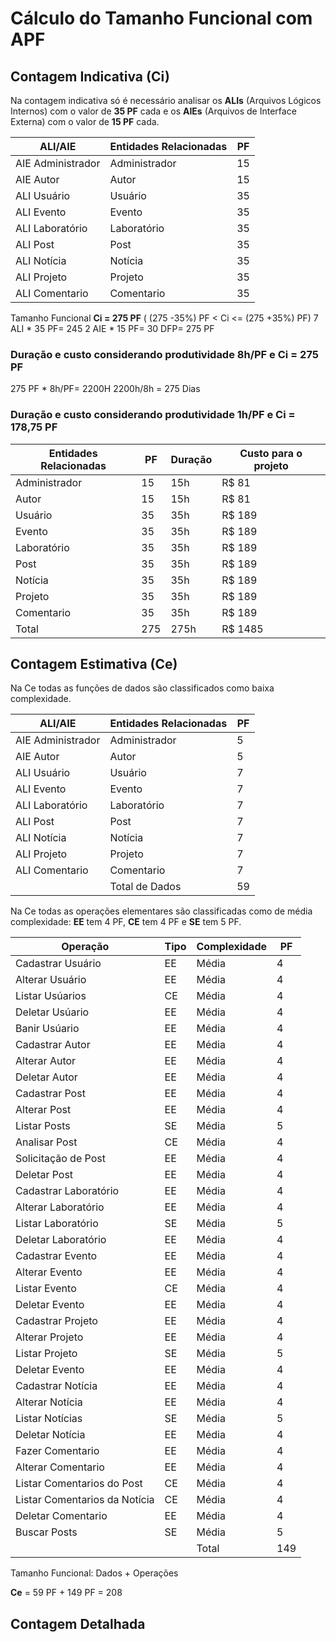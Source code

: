 # Cálculo do Tamanho Funcional com APF

## Contagem Indicativa (Ci)

Na contagem indicativa só é necessário analisar os **ALIs** (Arquivos Lógicos Internos) com o valor de **35 PF** cada 
e os **AIEs** (Arquivos de Interface Externa) com o valor de **15 PF** cada.

| ALI/AIE           | Entidades Relacionadas     |  PF  |
|------------------ |--------------------------- |------|
| AIE Administrador | Administrador              |  15  |
| AIE Autor         | Autor                      |  15  |
| ALI Usuário       | Usuário                    |  35  |
| ALI Evento        | Evento                     |  35  |
| ALI Laboratório   | Laboratório                |  35  |
| ALI Post          | Post                       |  35  |
| ALI Notícia       | Notícia                    |  35  |
| ALI Projeto       | Projeto                    |  35  |
| ALI Comentario    | Comentario                 |  35  |


Tamanho Funcional **Ci = 275 PF** ( (275 -35%) PF < Ci <= (275 +35%) PF)
7 ALI * 35 PF= 245
2 AIE * 15 PF= 30 
DFP= 275 PF


### Duração e custo considerando produtividade 8h/PF e Ci = 275 PF 
275 PF * 8h/PF= 2200H
2200h/8h = 275 Dias


### Duração e custo considerando produtividade 1h/PF e Ci = 178,75 PF


| Entidades Relacionadas     |  PF  | Duração | Custo para o projeto| 
|--------------------------- |------| ------- | --------------------|
| Administrador              |  15  |   15h   |       R$ 81         |
| Autor                      |  15  |   15h   |       R$ 81         |
| Usuário                    |  35  |   35h   |       R$ 189        |
| Evento                     |  35  |   35h   |       R$ 189        |
| Laboratório                |  35  |   35h   |       R$ 189        |
| Post                       |  35  |   35h   |       R$ 189        |
| Notícia                    |  35  |   35h   |       R$ 189        |
| Projeto                    |  35  |   35h   |       R$ 189        |
| Comentario                 |  35  |   35h   |       R$ 189        |
| Total                      |  275 |   275h  |       R$ 1485       |


## Contagem Estimativa (Ce)

Na Ce todas as funções de dados são classificados como baixa complexidade.

| ALI/AIE           | Entidades Relacionadas     | PF |
|------------------ |--------------------------- |----|
| AIE Administrador | Administrador              | 5  |
| AIE Autor         | Autor                      | 5  |
| ALI Usuário       | Usuário                    | 7  |
| ALI Evento        | Evento                     | 7  |
| ALI Laboratório   | Laboratório                | 7  |
| ALI Post          | Post                       | 7  |
| ALI Notícia       | Notícia                    | 7  |
| ALI Projeto       | Projeto                    | 7  |
| ALI Comentario    | Comentario                 | 7  |
|                   | Total de Dados             | 59 |


Na Ce todas as operações elementares são classificadas como de média complexidade: 
**EE** tem 4 PF, **CE** tem 4 PF e **SE** tem 5 PF. 


| Operação                | Tipo | Complexidade    |  PF  |
|-------------------------|------|-----------------|------|
| Cadastrar Usuário       |  EE  | Média           |  4   |
| Alterar Usuário         |  EE  | Média           |  4   |
| Listar Usúarios         |  CE  | Média           |  4   |
| Deletar Usúario         |  EE  | Média           |  4   |
| Banir Usúario           |  EE  | Média           |  4   |
| Cadastrar Autor         |  EE  | Média           |  4   |
| Alterar Autor           |  EE  | Média           |  4   |
| Deletar Autor           |  EE  | Média           |  4   |
| Cadastrar Post          |  EE  | Média           |  4   |
| Alterar Post            |  EE  | Média           |  4   |
| Listar Posts            |  SE  | Média           |  5   |
| Analisar Post           |  CE  | Média           |  4   |
| Solicitação de Post     |  EE  | Média           |  4   |
| Deletar Post            |  EE  | Média           |  4   |
| Cadastrar Laboratório   |  EE  | Média           |  4   |
| Alterar Laboratório     |  EE  | Média           |  4   |
| Listar Laboratório      |  SE  | Média           |  5   |
| Deletar Laboratório     |  EE  | Média           |  4   |
| Cadastrar Evento        |  EE  | Média           |  4   |
| Alterar Evento          |  EE  | Média           |  4   |
| Listar Evento           |  CE  | Média           |  4   |
| Deletar Evento          |  EE  | Média           |  4   |
| Cadastrar Projeto       |  EE  | Média           |  4   |
| Alterar Projeto         |  EE  | Média           |  4   |
| Listar Projeto          |  SE  | Média           |  5   |
| Deletar Evento          |  EE  | Média           |  4   |
| Cadastrar Notícia       |  EE  | Média           |  4   |
| Alterar Notícia         |  EE  | Média           |  4   |
| Listar Notícias         |  SE  | Média           |  5   |
| Deletar Notícia         |  EE  | Média           |  4   |
| Fazer Comentario        |  EE  | Média           |  4   |
| Alterar Comentario      |  EE  | Média           |  4   |
| Listar Comentarios do Post |  CE  | Média           |  4   |
| Listar Comentarios da Notícia |  CE  | Média           |  4   |
| Deletar Comentario      |  EE  | Média           |  4   |
| Buscar Posts            |  SE  | Média           |  5   |
|                         |      | Total           |  149  |

Tamanho Funcional: Dados + Operações

__Ce__ = 59 PF + 149 PF = 208


## Contagem Detalhada
